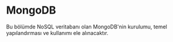 # MongoDB

Bu bölümde NoSQL veritabanı olan MongoDB'nin kurulumu, temel yapılandırması ve kullanımı ele alınacaktır.
